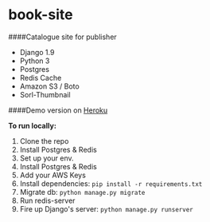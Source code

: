 # book-site
####Catalogue site for publisher

* Django 1.9
* Python 3
* Postgres
* Redis Cache
* Amazon S3 / Boto
* Sorl-Thumbnail

####Demo version on [Heroku](http://book-site.herokuapp.com)



**To run locally:**

1. Clone the repo
2. Install Postgres & Redis
3. Set up your env.
4. Install Postgres & Redis
5. Add your AWS Keys
6. Install dependencies: `pip install -r requirements.txt`
7. Migrate db: `python manage.py migrate`
8. Run redis-server 
9. Fire up Django's server: `python manage.py runserver`


